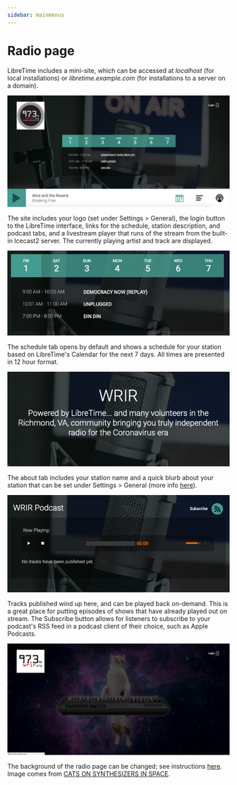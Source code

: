 ```yaml
---
sidebar: mainmenus
---
```


# Radio page

LibreTime includes a mini-site, which can be accessed at _localhost_ (for local installations) or
_libretime.example.com_ (for installations to a server on a domain).

![](img/radio-page.png)

The site includes your logo (set under Settings > General), the login button to the LibreTime interface, links for the schedule, station description, and podcast tabs, and a livestream player that runs of the stream from the built-in Icecast2 server.
The currently playing artist and track are displayed.

![](img/radio-schedule.png)

The schedule tab opens by default and shows a schedule for your station based on LibreTime's Calendar
for the next 7 days. All times are presented in 12 hour format.

![](img/radio-about.png)

The about tab includes your station name and a quick blurb about your station that can be set under Settings > General (more info [here](../general/index.md)).

![](img/radio-podcast.png)

Tracks published wind up here, and can be played back on-demand. This is a great place for putting episodes of shows that have already played out on stream. The Subscribe button allows for listeners to subscribe to your podcast's RSS feed in a podcast client of their choice, such as Apple Podcasts.

![](img/radio-altbkgnd.png)

The background of the radio page can be changed; see instructions [here](interface-customization). Image comes from [CATS ON SYNTHESIZERS IN SPACE](https://www.catsonsynthesizersinspace.com/).
